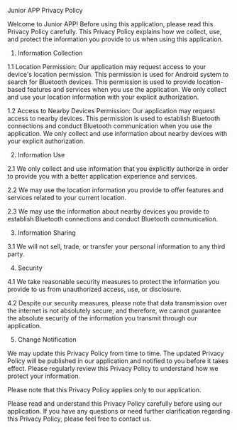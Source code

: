 Junior APP Privacy Policy

Welcome to Junior APP! Before using this application, please read this Privacy Policy carefully. This Privacy Policy explains how we collect, use, and protect the information you provide to us when using this application.

1. Information Collection

1.1 Location Permission: Our application may request access to your device's location permission. This permission is used for Android system to search for Bluetooth devices. This permission is used to provide location-based features and services when you use the application. We only collect and use your location information with your explicit authorization.

1.2 Access to Nearby Devices Permission: Our application may request access to nearby devices. This permission is used to establish Bluetooth connections and conduct Bluetooth communication when you use the application. We only collect and use information about nearby devices with your explicit authorization.

2. Information Use

2.1 We only collect and use information that you explicitly authorize in order to provide you with a better application experience and services.

2.2 We may use the location information you provide to offer features and services related to your current location.

2.3 We may use the information about nearby devices you provide to establish Bluetooth connections and conduct Bluetooth communication.

3. Information Sharing

3.1 We will not sell, trade, or transfer your personal information to any third party.

4. Security

4.1 We take reasonable security measures to protect the information you provide to us from unauthorized access, use, or disclosure.

4.2 Despite our security measures, please note that data transmission over the internet is not absolutely secure, and therefore, we cannot guarantee the absolute security of the information you transmit through our application.

5. Change Notification

We may update this Privacy Policy from time to time. The updated Privacy Policy will be published in our application and notified to you before it takes effect. Please regularly review this Privacy Policy to understand how we protect your information.

Please note that this Privacy Policy applies only to our application.

Please read and understand this Privacy Policy carefully before using our application. If you have any questions or need further clarification regarding this Privacy Policy, please feel free to contact us.

